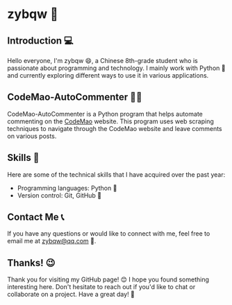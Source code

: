 # zybqw 👋
## Introduction 💻
Hello everyone, I'm zybqw 😄, a Chinese 8th-grade student who is passionate about programming and technology. I mainly work with Python 🐍 and currently exploring different ways to use it in various applications.
## CodeMao-AutoCommenter 🤖💬
CodeMao-AutoCommenter is a Python program that helps automate commenting on the [CodeMao](https://shequ.codemao.cn/) website. This program uses web scraping techniques to navigate through the CodeMao website and leave comments on various posts. 
## Skills 🚀
Here are some of the technical skills that I have acquired over the past year:
- Programming languages: Python 🐍
- Version control: Git, GitHub 📜
## Contact Me 📞
If you have any questions or would like to connect with me, feel free to email me at zybqw@qq.com 📧.
## Thanks! 😉
Thank you for visiting my GitHub page! 😊 I hope you found something interesting here. Don't hesitate to reach out if you'd like to chat or collaborate on a project. Have a great day! 🎉
